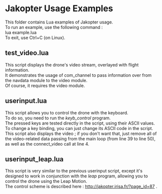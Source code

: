 # Jakopter Usage Examples
This folder contains Lua examples of Jakopter usage.  
To run an example, use the following command :  
lua example.lua  
To exit, use Ctrl+C (on Linux).

## test_video.lua
This script displays the drone's video stream, overlayed with flight information.  
It demonstrates the usage of com_channel to pass information over
from the navdata module to the video module.  
Of course, it requires the video module.

## userinput.lua
This script allows you to control the drone with the keyboard.  
To do so, you need to run the *keyb_control* program.  
The pressed keys are tested directly in the script, using their ASCII values.
To change a key binding, you can just change its ASCII code in the script.  
This script also displays the video ; if you don't want that,
just remove all of the video-related data passing from the main loop (from line 39 to line 50),
as well as the connect_video call at line 4.

## userinput_leap.lua
This script is very similar to the previous userinput script, except it's designed to work
in conjunction with the *leap* program, allowing you to control the drone using the Leap Motion.  
The control scheme is described here : http://jakopter.irisa.fr/?page_id=87 .

